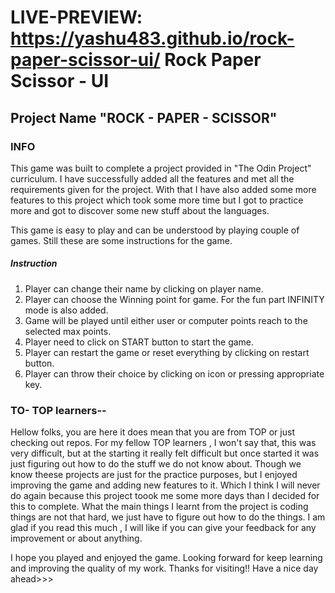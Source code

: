 # LIVE-PREVIEW: https://yashu483.github.io/rock-paper-scissor-ui/  Rock Paper Scissor - UI

## Project Name "ROCK - PAPER - SCISSOR"

### INFO
<p>This game was built to complete a project provided in "The Odin Project" curriculum. I have successfully added all the features and met all the requirements given for the project. With that I have also added some more features to this project which took some more time but I got to practice more and got to discover some new stuff about the languages. </p>
<p>This game is easy to play and can be understood by playing couple of games. Still these are some instructions for the game.</p>

##### Instruction
1. Player can change their name by clicking on player name.
2. Player can choose the Winning point for game. For the fun part INFINITY mode is also added. 
3. Game will be played until either user or computer points reach to the selected max points.
4. Player need to click on START button to start the game.
5. Player can restart the game or reset everything by clicking on restart button.
6. Player can throw their choice by clicking on icon or pressing appropriate key.

### TO- TOP learners--
<p>Hellow folks, you are here it does mean that you are from TOP or just checking out repos. For my fellow TOP learners , I won't say that, this was very difficult, but at the starting it really felt difficult but once started it was just figuring out how to do the stuff we do not know about. Though we know theese projects are just for the practice purposes, but I enjoyed improving the game and adding new features to it. Which I think I will never do again because this project toook me some more days than I decided for this to complete. What the main things I learnt from the project is coding things are not that hard, we just have to figure out how to do the things. I am glad if you read this much , I will like if you can give your feedback for any improvement or about anything. 

I hope you played and enjoyed the game. Looking forward for keep learning and improving the quality of my work. Thanks for visiting!! Have a nice day ahead>>>
